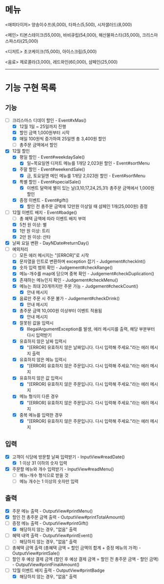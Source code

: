 # 메뉴
<애피타이저>
양송이수프(6,000), 타파스(5,500), 시저샐러드(8,000)

<메인>
티본스테이크(55,000), 바비큐립(54,000), 해산물파스타(35,000), 크리스마스파스타(25,000)

<디저트>
초코케이크(15,000), 아이스크림(5,000)

<음료>
제로콜라(3,000), 레드와인(60,000), 샴페인(25,000)

---

# 기능 구현 목록
## 기능
- [ ] 크리스마스 디데이 할인 - Event#xMas()
  - [x] 12월 1일 ~ 25일까지 진행
  - [x] 할인 금액 1,000원부터 시작
  - [x] 매일 100원씩 증가하여 25일엔 총 3,400원 할인
  - [ ] 총주문 금액에서 할인
- [x] 12월 할인
  - [x] 평일 할인 - Event#weekdaySale()
    - [x] 일~목요일엔 디저트 메뉴를 1개당 2,023원 할인 - Event#sortMenu
  - [x] 주말 할인 - Event#weekendSale()
    - [x] 금, 토요일엔 메인 메뉴를 1개당 2,023원 할인 - Event#sortMenu
  - [x] 특별 할인 - Event#specialSale()
    - [x] 이벤트 달력에 별이 있는 날(3,10,17,24,25,31) 총주문 금액에서 1,000원 할인
  - [x] 증정 이벤트 - Event#gift()
    - [x] 할인 전 총주문 금액에 12만원 이상일 때 샴페인 1개(25,000원) 증정
- [ ] 12월 이벤트 배지 - Event#badge()
  - [ ] 총 혜택 금액에 따라 이벤트 배지 부여
  - [x] 5천 원 이상: 별 
  - [x] 1만 원 이상: 트리 
  - [x] 2만 원 이상: 산타
- [x] 날짜 요일 변환 - DayNDate#returnDay()
- [ ] 예외처리
  - [ ] 모든 에러 메시지는 "[ERROR]"로 시작
  - [x] 문자열을 인트로 변환하며 exception 잡기 - Judgement#checkInt()
  - [x] 숫자 입력 범위 확인 - Judgement#checkRange()
  - [x] 메뉴-개수를 map에 담으며 중복 확인 - Judgement#checkDuplication()
  - [x] 존재하는 메뉴인지 확인 - Judgement#checkMenu()
  - [x] 메뉴는 최대 20개까지만 주문 가능 - Judgement#checkCount()
    - [x] 안내 메시지
  - [x] 음료만 주문 시 주문 불가 - Judgement#checkDrink()
    - [x] 안내 메시지
  - [x] 총주문 금액 10,000원 이상부터 이벤트 적용됨
    - [x] 안내 메시지
  - [x] 잘못된 값을 입력시
    - [x] IllegalArgumentException를 발생, 에러 메시지를 출력, 해당 부분부터 다시 입력받기
  - [x] 유효하지 않은 날짜 입력시
    - [x] "[ERROR] 유효하지 않은 날짜입니다. 다시 입력해 주세요."라는 에러 메시지 출력
  - [x] 유효하지 않은 메뉴 입력시
    - [x] "[ERROR] 유효하지 않은 주문입니다. 다시 입력해 주세요."라는 에러 메시지
  - [x] 유효하지 않은 값 입력시
    - [x] "[ERROR] 유효하지 않은 주문입니다. 다시 입력해 주세요."라는 에러 메시지
  - [x] 메뉴 형식이 다른 경우
    - [x] "[ERROR] 유효하지 않은 주문입니다. 다시 입력해 주세요."라는 에러 메시지
  - [x] 중복 메뉴를 입력한 경우
    - [x] "[ERROR] 유효하지 않은 주문입니다. 다시 입력해 주세요."라는 에러 메시지

## 입력
- [x] 고객이 식당에 방문할 날짜 입력받기 - InputView#readDate()
  - [x] 1 이상 31 이하의 숫자 입력
- [x] 주문할 메뉴와 개수 입력받기 - InputView#readMenu()
  - [ ] 메뉴-개수 형식으로 받을 것
  - [ ] 메뉴 개수는 1 이상의 숫자만 입력

## 출력
- [x] 주문 메뉴 출력 - OutputView#printMenu()
- [x] 할인 전 총주문 금액 출력 - OutputView#printTotalAmount()
- [ ] 증정 메뉴 출력 - OutputView#printGift()
  - [x] 해당하지 않는 경우, "없음" 출력
- [ ] 혜택 내역 출력 - OutputView#printEvent()
  - [ ] 해당하지 않는 경우, "없음" 출력
- [ ] 총혜택 금액 출력 (총혜택 금액 = 할인 금액의 합계 + 증정 메뉴의 가격) - OutputView#printSale()
- [ ] 할인 후 예상 결제 금액 (할인 후 예상 결제 금액 = 할인 전 총주문 금액 - 할인 금액) - OutputView#printFinalAmount()
- [ ] 12월 이벤트 배지 출력 - OutputView#printBadge
  - [x] 해당하지 않는 경우, "없음" 출력